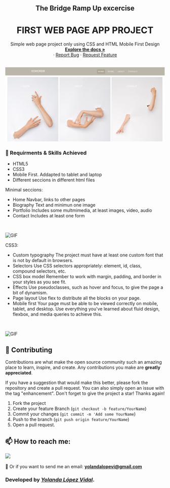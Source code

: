 <h2 align="center">The Bridge Ramp Up excercise</h2> 
<h1 align="center">FIRST WEB PAGE APP PROJECT</h1>

 <p align="center">
    Simple web page project only using CSS and HTML Mobile First Design
    <br />
    <a href="https://github.com/yolovi/mi-proyecto-personal"><strong>Explore the docs »</strong></a>
    <br />
    ·
    <a href="https://github.com/yolovi/mi-proyecto-personal/issues">Report Bug</a>
    ·
    <a href="https://github.com/yolovi/mi-proyecto-personal/issues">Request Feature</a>
  </p>
</div>

</br>
<span> <img alt="image home web application" src="./assets/readme/Captura de pantalla 2023-09-04 201017.png"> 


### 📌 Requirments & Skills Achieved 

- HTML5
- CSS3
- Mobile First. Addapted to tablet and laptop
- Different seccions in different html files


Minimal seccions:
- Home
  Navbar, links to other pages
- Biography
  Text and minimun one image
- Portfolio
  Includes some multmimedia, at least images, video, audio
- Contact
  Includes at least one form

</br>

![GIF](./assets/readme/Recording%202023-09-04%20at%2019.03.05.gif)


CSS3:
- Custom typography
  The project must have at least one custom font that is not by default in browsers.
- Selectors
  Use CSS selectors appropriately: element, id, class, compound selectors, etc.
- CSS box model
  Remember to work with margin, padding, and border in your styles as you see fit.
- Effects
  Use pseudoclasses, such as hover and focus, to give the page a bit of dynamism.
- Page layout
  Use flex to distribute all the blocks on your page.
- Mobile first
  Your page must be able to be viewed correctly on mobile, tablet, and desktop. Use everything you've learned about fluid design, flexbox, and media queries to achieve this.

</br>

![GIF](./assets/readme/Recording%202023-09-04%20at%2020.12.45.gif)

## 🔗 Contributing

Contributions are what make the open source community such an amazing place to learn, inspire, and create. Any contributions you make are **greatly appreciated**.

If you have a suggestion that would make this better, please fork the repository and create a pull request. You can also simply open an issue with the tag "enhancement".
Don't forget to give the project a star! Thanks again!

1. Fork the project
2. Create your feature Branch (`git checkout -b feature/YourName`)
3. Commit your changes (`git commit -m 'Add some YourName`)
4. Push to the branch (`git push origin feature/YourName`)
5. Open a pull request.

## 📫 How to reach me:

<a href="https://www.linkedin.com/in/yolanda-lv/" target="_blank"><img src="https://img.shields.io/badge/-LinkedIn-%230077B5?style=for-the-badge&logo=linkedin&logoColor=white" target="_blank"></a>

📩 Or if you want to send me an email: **yolandalopevi@gmail.com**


### Developed by [_Yolanda López Vidal_](https://github.com/yolovi).





